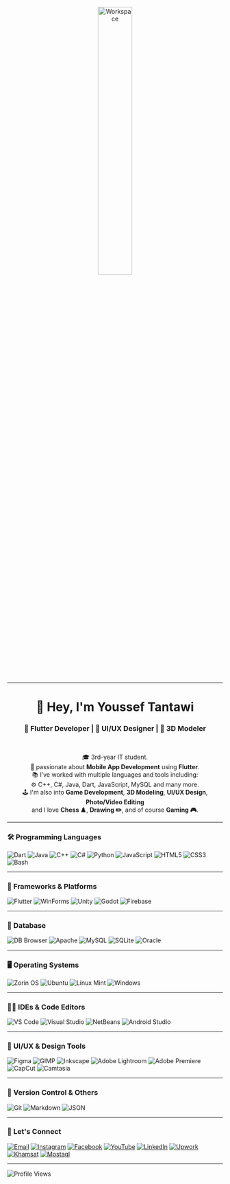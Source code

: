 <div align="center" width="50">
  
<img src="https://github.com/SP-XD/SP-XD/blob/main/images/dino_rounded.gif?raw=true" alt="Workspace"  width="40%"/><br> 

---

<h1>👋 Hey, I'm Youssef Tantawi</h1>
<h3>🚀 Flutter Developer | 🎨 UI/UX Designer | 🧱 3D Modeler </h3>

<br>

🎓 3rd-year IT student.  
📱 passionate about **Mobile App Development** using **Flutter**.  
📚 I’ve worked with multiple languages and tools including:  
⚙️ C++, C#, Java, Dart, JavaScript, MySQL and many more.  
🕹️ I'm also into **Game Development**, **3D Modeling**, **UI/UX Design**, **Photo/Video Editing**  
and I love **Chess ♟️**, **Drawing ✏️**, and of course **Gaming 🎮**.

</div>

---

### 🛠️ Programming Languages

![Dart](https://img.shields.io/badge/Dart-0175C2?style=flat&logo=dart&logoColor=white)
![Java](https://img.shields.io/badge/Java-ED8B00?style=flat&logo=java&logoColor=white)
![C++](https://img.shields.io/badge/C++-00599C?style=flat&logo=c%2B%2B&logoColor=white)
![C#](https://img.shields.io/badge/C%23-239120?style=flat&logo=c-sharp&logoColor=white)
![Python](https://img.shields.io/badge/Python-3776AB?style=flat&logo=python&logoColor=white)
![JavaScript](https://img.shields.io/badge/JavaScript-F7DF1E?style=flat&logo=javascript&logoColor=black)
![HTML5](https://img.shields.io/badge/HTML5-E34F26?style=flat&logo=html5&logoColor=white)
![CSS3](https://img.shields.io/badge/CSS3-1572B6?style=flat&logo=css3&logoColor=white)
![Bash](https://img.shields.io/badge/Bash-4EAA25?style=flat&logo=gnu-bash&logoColor=white)

---

### 🧰 Frameworks & Platforms

![Flutter](https://img.shields.io/badge/Flutter-02569B?style=flat&logo=flutter&logoColor=white)
![WinForms](https://img.shields.io/badge/WinForms-512BD4?style=flat&logo=windows&logoColor=white)
![Unity](https://img.shields.io/badge/Unity-000000?style=flat&logo=unity&logoColor=white)
![Godot](https://img.shields.io/badge/Godot-478CBF?style=flat&logo=godot-engine&logoColor=white)
![Firebase](https://img.shields.io/badge/Firebase-FFCA28?style=flat&logo=firebase&logoColor=black)

---

### 💾 Database

![DB Browser](https://img.shields.io/badge/DB_Browser-003B57?style=flat&logo=sqlite&logoColor=white)
![Apache](https://img.shields.io/badge/Apache-db6723?style=flat&logo=apache&logoColor=white)
![MySQL](https://img.shields.io/badge/MySQL-4479A1?style=flat&logo=mysql&logoColor=white)
![SQLite](https://img.shields.io/badge/SQLite-003B57?style=flat&logo=sqlite&logoColor=white)
![Oracle](https://img.shields.io/badge/Oracle-F80000?style=flat&logo=oracle&logoColor=white)

---

### 🖥️ Operating Systems

![Zorin OS](https://img.shields.io/badge/Zorin-0CC1F3?style=flat&logo=zorin&logoColor=white)
![Ubuntu](https://img.shields.io/badge/Ubuntu-E95420?style=flat&logo=ubuntu&logoColor=white)
![Linux Mint](https://img.shields.io/badge/Linux_Mint-87CF3E?style=flat&logo=linux-mint&logoColor=white)
![Windows](https://img.shields.io/badge/Windows-0078D6?style=flat&logo=windows&logoColor=white)

---

### 🧑‍💻 IDEs & Code Editors

![VS Code](https://img.shields.io/badge/VS_Code-007ACC?style=flat&logo=visual-studio-code&logoColor=white)
![Visual Studio](https://img.shields.io/badge/Visual_Studio-5C2D91?style=flat&logo=visual-studio&logoColor=white)
![NetBeans](https://img.shields.io/badge/NetBeans-1B6AC6?style=flat&logo=apache-netbeans-ide&logoColor=white)
![Android Studio](https://img.shields.io/badge/Android_Studio-3DDC84?style=flat&logo=android-studio&logoColor=white)

---

### 🎨 UI/UX & Design Tools

![Figma](https://img.shields.io/badge/Figma-9531f3?style=flat&logo=figma&logoColor=white)
![GIMP](https://img.shields.io/badge/GIMP-5C5543?style=flat&logo=gimp&logoColor=white)
![Inkscape](https://img.shields.io/badge/Inkscape-000000?style=flat&logo=inkscape&logoColor=white)
![Adobe Lightroom](https://img.shields.io/badge/Lightroom-31A8FF?style=flat&logo=adobe-lightroom&logoColor=white)
![Adobe Premiere](https://img.shields.io/badge/Premiere_Pro-9999FF?style=flat&logo=adobe-premiere-pro&logoColor=white)
![CapCut](https://img.shields.io/badge/CapCut-000000?style=flat&logo=capcut&logoColor=white)
![Camtasia](https://img.shields.io/badge/Camtasia-06B025?style=flat)

---

### 🔗 Version Control & Others

![Git](https://img.shields.io/badge/Git-F05032?style=flat&logo=git&logoColor=white)
![Markdown](https://img.shields.io/badge/Markdown-000000?style=flat&logo=markdown&logoColor=white)
![JSON](https://img.shields.io/badge/JSON-5E5C5C?style=flat&logo=json&logoColor=white)

---

### 💬 Let's Connect

[![Email](https://img.shields.io/badge/Email-D14836?style=flat&logo=gmail&logoColor=white)](mailto:yousseftantawi16@gmail.com)
[![Instagram](https://img.shields.io/badge/Instagram-E4405F?style=flat&logo=instagram&logoColor=white)](https://www.instagram.com/youssef_tantawi16?igsh=MXcwZDZrMDhtN3dicQ==)
[![Facebook](https://img.shields.io/badge/Facebook-1877F2?style=flat&logo=facebook&logoColor=white)](https://www.facebook.com/yoyoelgamed20616?mibextid=ZbWKwL)
[![YouTube](https://img.shields.io/badge/YouTube-FF0000?style=flat&logo=youtube&logoColor=white)](https://www.youtube.com/@Youssef_Tantawi)
[![LinkedIn](https://img.shields.io/badge/LinkedIn-0A66C2?style=flat&logo=linkedin&logoColor=white)](www.linkedin.com/in/youssef-tantawi)
[![Upwork](https://img.shields.io/badge/Upwork-6fda44?style=flat&logo=upwork&logoColor=white)](https://www.upwork.com/freelancers/~01d2bd67c3982364aa)
[![Khamsat](https://img.shields.io/badge/Khamsat-FFCC00?style=flat&logo=buy-me-a-coffee&logoColor=black)](https://khamsat.com/user/youssef_tantawi)
[![Mostaql](https://img.shields.io/badge/Mostaqel-009EF7?style=flat&logo=freelancer&logoColor=white)](https://mostaql.com/u/yourusername)

---

![Profile Views](https://komarev.com/ghpvc/?username=YoussefTantawi&style=flat&color=orange&label=PROFILE+VIEWS)
